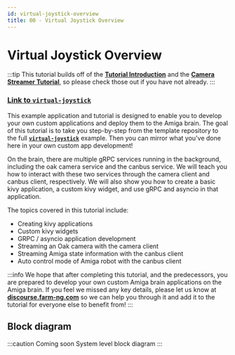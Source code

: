 ```yaml
---
id: virtual-joystick-overview
title: 00 - Virtual Joystick Overview
---
```

# Virtual Joystick Overview

:::tip
This tutorial builds off of the [**Tutorial Introduction**](/docs/tutorials/introduction/tutorial-introduction) and the [**Camera Streamer Tutorial**](/docs/tutorials/camera_streamer/camera-streamer-overview), so please check those out if you have not already.
:::

### [Link to `virtual-joystick`](https://github.com/farm-ng/virtual-joystick)

This example application and tutorial is designed to enable you to develop your own custom applications and deploy them to the Amiga brain.
The goal of this tutorial is to take you step-by-step from the template repository to the full [**`virtual-joystick`**](https://github.com/farm-ng/virtual-joystick) example.
Then you can mirror what you've done here in your own custom app development!

On the brain, there are multiple gRPC services running in the background, including the oak camera service and the canbus service.
We will teach you how to interact with these two services through the camera client and canbus client, respectively.
We will also show you how to create a basic kivy application, a custom kivy widget, and use gRPC and asyncio in that application.

The topics covered in this tutorial include:

- Creating kivy applications
- Custom kivy widgets
- GRPC / asyncio application development
- Streaming an Oak camera with the camera client
- Streaming Amiga state information with the canbus client
- Auto control mode of Amiga robot with the canbus client

:::info
We hope that after completing this tutorial, and the predecessors, you are prepared to develop your own custom Amiga brain applications on the Amiga brain.
If you feel we missed any key details, please let us know at [**discourse.farm-ng.com**](https://discourse.farm-ng.com/) so we can help you through it and add it to the tutorial for everyone else to benefit from!
:::

## Block diagram

:::caution Coming soon
System level block diagram
:::

